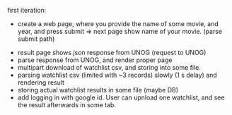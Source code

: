 first iteration:
+ create a web page, where you provide the name of some movie, and year, and press submit => next page show name of your movie. (parse submit path)
* result page shows json response from UNOG (request to UNOG)
* parse response from UNOG, and render proper page
* multipart download of watchlist csv, and storing into some file.
* parsing watchlist csv (limited with ~3 records) slowly (1 s delay) and rendering result
* storing actual watchlist results in some file (maybe DB)
* add logging in with google id. User can upnload one watchlist, and see the result afterwards in some tab.